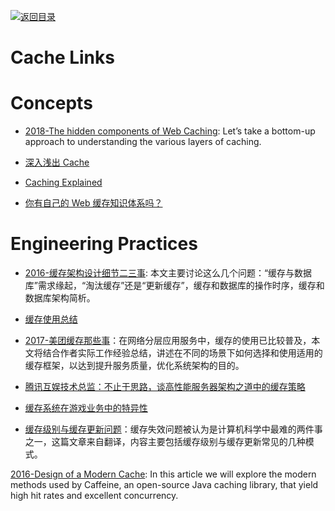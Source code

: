 [![返回目录](https://user-images.githubusercontent.com/5803001/38079637-ff0abcf0-3371-11e8-9b76-ad651620afc7.jpg)](https://github.com/wxyyxc1992/Awesome-Links)

# Cache Links

# Concepts

* [2018-The hidden components of Web Caching](https://parg.co/UFt): Let’s take a bottom-up approach to understanding the various layers of caching.

- [深入浅出 Cache](http://tech.youzan.com/cache-background/)

- [Caching Explained](https://cachingexplained.com/#caching-explained)

- [你有自己的 Web 缓存知识体系吗？](http://www.tuicool.com/articles/z2uqamn)

# Engineering Practices

* [2016-缓存架构设计细节二三事](https://parg.co/UFN): 本文主要讨论这么几个问题：“缓存与数据库”需求缘起，“淘汰缓存”还是“更新缓存”，缓存和数据库的操作时序，缓存和数据库架构简析。

* [缓存使用总结](https://fdx321.github.io/2016/09/09/%E7%BC%93%E5%AD%98%E4%BD%BF%E7%94%A8%E6%80%BB%E7%BB%93/)

* [2017-美团缓存那些事](http://geek.csdn.net/news/detail/172308)：在网络分层应用服务中，缓存的使用已比较普及，本文将结合作者实际工作经验总结，讲述在不同的场景下如何选择和使用适用的缓存框架，以达到提升服务质量，优化系统架构的目的。

- [腾讯互娱技术总监：不止于思路，谈高性能服务器架构之道中的缓存策略](http://dbaplus.cn/news-21-504-1.html)

- [缓存系统在游戏业务中的特异性](https://parg.co/UFM)

- [缓存级别与缓存更新问题](https://parg.co/bs3)：缓存失效问题被认为是计算机科学中最难的两件事之一，这篇文章来自翻译，内容主要包括缓存级别与缓存更新常见的几种模式。

[2016-Design of a Modern Cache](http://highscalability.com/blog/2016/1/25/design-of-a-modern-cache.html): In this article we will explore the modern methods used by Caffeine, an open-source Java caching library, that yield high hit rates and excellent concurrency.
